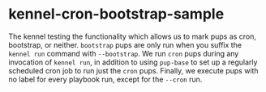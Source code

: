 # kennel-cron-bootstrap-sample

The kennel testing the functionality which allows us to mark pups as cron,
bootstrap, or neither. `bootstrap` pups are only run when you suffix the `kennel
run` command with `--bootstrap`. We run `cron` pups during any invocation of
`kennel run`, in addition to using `pup-base` to set up a regularly scheduled
cron job to run just the `cron` pups. Finally, we execute pups with no label for
every playbook run, except for the `--cron` run.

